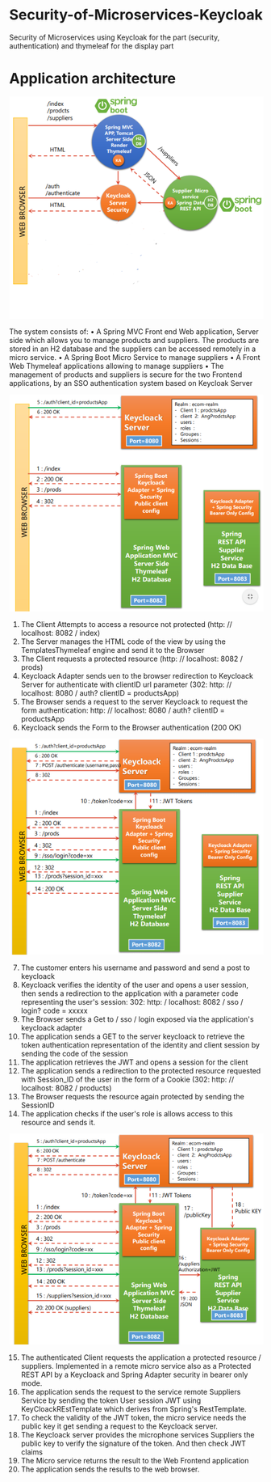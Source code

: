 # Security-of-Microservices-Keycloak
Security of Microservices using Keycloak for the part (security, authentication) and thymeleaf for the display part

# Application architecture

![](img/Capture1.PNG)


The system consists of:
• A Spring MVC Front end Web application, Server side which allows you to manage products and suppliers. The products are stored in an H2 database and the suppliers can be accessed remotely in a micro service.
• A Spring Boot Micro Service to manage suppliers
• A Front Web Thymeleaf applications allowing to manage suppliers
• The management of products and suppliers is secure for the two Frontend applications, by an SSO authentication system based on Keycloak Server


![](img/Capture2.PNG)


1. The Client Attempts to access a resource not protected (http: // localhost: 8082 / index)
2. The Server manages the HTML code of the view by using the TemplatesThymeleaf engine and send it to the Browser
3. The Client requests a protected resource (http: // localhost: 8082 / prods)
4. Keycloack Adapter sends uen to the browser redirection to Keycloack Server for authenticate with clientID url parameter (302: http: // localhost: 8080 / auth? clientID = productsApp)
5. The Browser sends a request to the server Keycloack to request the form authentication: http: // localhost: 8080 / auth? clientID = productsApp
6. Keycloack sends the Form to the Browser authentication (200 OK)

![](img/Capture3.PNG)

7. The customer enters his username and password and send a post to keycloack
8. Keycloack verifies the identity of the user and opens a user session, then sends a redirection to the application with a parameter code representing the user's session: 302: http: / localhost: 8082 / sso / login? code = xxxxx
9. The Browser sends a Get to / sso / login exposed via the application's keycloack adapter
10. The application sends a GET to the server keycloack to retrieve the token authentication representation of the identity and client session by sending the code of the session
11. The application retrieves the JWT and opens a session for the client
12. The application sends a redirection to the protected resource requested with Session_ID of the user in the form of a Cookie (302: http: // localhost: 8082 / products)
13. The Browser requests the resource again protected by sending the SessionID
14. The application checks if the user's role is allows access to this resource and sends it.


![](img/Capture4.PNG)


15. The authenticated Client requests the application a protected resource / suppliers. Implemented in a remote micro service also as a Protected REST API by a Keycloack and Spring Adapter security in bearer only mode.
16. The application sends the request to the service remote Suppliers Service by sending the token User session JWT using KeyCloackREstTemplate which derives from Spring's RestTemplate.
17. To check the validity of the JWT token, the micro service needs the public key it get sending a request to the Keycloack server.
18. The Keycloack server provides the microphone services Suppliers the public key to verify the signature of the token. And then check JWT claims
19. The Micro service returns the result to the Web Frontend application
20. The application sends the results to the web browser.
